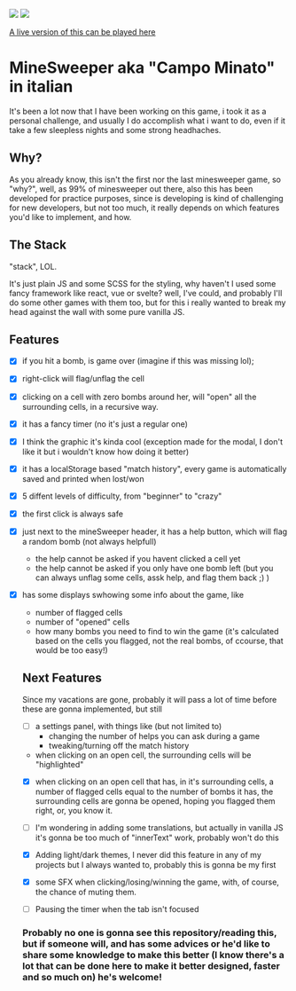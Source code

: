 ![](https://img.shields.io/badge/developing-spare%20time-yellow)
![](https://img.shields.io/badge/version-0.9.0-success)

[A live version of this can be played here](https://minesweeper-q3rj.onrender.com/)

# MineSweeper aka "Campo Minato" in italian

It's been a lot now that I have been working on this game, i took it as a personal challenge, and usually I do accomplish what i want to do, even if it take a few sleepless nights and some strong headhaches.

## Why?

As you already know, this isn't the first nor the last minesweeper game, so "why?", well, as 99% of minesweeper out there, also this has been developed for practice purposes, since is developing is kind of challenging for new developers, but not too much, it really depends on which features you'd like to implement, and how.

## The Stack

"stack", LOL.

It's just plain JS and some SCSS for the styling, why haven't I used some fancy framework like react, vue or svelte? well, I've could, and probably I'll do some other games with them too, but for this i really wanted to break my head against the wall with some pure vanilla JS.

## Features
- [x] if you hit a bomb, is game over (imagine if this was missing lol);
- [x] right-click will flag/unflag the cell
- [x] clicking on a cell with zero bombs around her, will "open" all the surrounding cells, in a recursive way.
- [x] it has a fancy timer (no it's just a regular one)
- [x] I think the graphic it's kinda cool (exception made for the modal, I don't like it but i wouldn't know how doing it better)
- [x] it has a localStorage based "match history", every game is automatically saved and printed when lost/won
- [x] 5 diffent levels of difficulty, from "beginner" to "crazy"
- [x] the first click is always safe
- [x] just next to the mineSweeper header, it has a help button, which will flag a random bomb (not always helpfull)
  - the help cannot be asked if you havent clicked a cell yet
  - the help cannot be asked if you only have one bomb left (but you can always unflag some cells, assk help, and flag them back ;) )
- [x] has some displays swhowing some info about the game, like
  - number of flagged cells
  - number of "opened" cells
  - how many bombs you need to find to win the game (it's calculated based on the cells you flagged, not the real bombs, of ccourse, that would be too easy!)
  
  ## Next Features
  
  Since my vacations are gone, probably it will pass a lot of time before these are gonna implemented, but still
  - [ ] a settings panel, with things like (but not limited to)
    - changing the number of helps you can ask during a game
    - tweaking/turning off the match history
  - when clicking on an open cell, the surrounding cells will be "highlighted"
  - [x] when clicking on an open cell that has, in it's surrounding cells, a number of flagged cells equal to the number of bombs it has, the surrounding cells are gonna be opened, hoping you flagged them right, or, you know it.
  - [ ] I'm wondering in adding some translations, but actually in vanilla JS it's gonna be too much of "innerText" work, probably won't do this
  - [x] Adding light/dark themes, I never did this feature in any of my projects but I always wanted to, probably this is gonna be my first
  - [x] some SFX when clicking/losing/winning the game, with, of course, the chance of muting them.
  - [ ] Pausing the timer when the tab isn't focused
  
  
  ### Probably no one is gonna see this repository/reading this, but if someone will, and has some advices or he'd like to share some knowledge to make this better (I know there's a lot that can be done here to make it better designed, faster and so much on) he's welcome!
